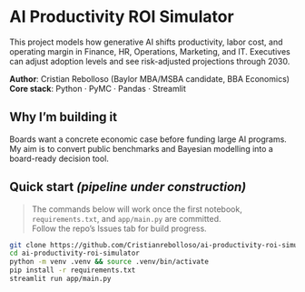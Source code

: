 # AI Productivity ROI Simulator

This project models how generative AI shifts productivity, labor cost, and operating margin in Finance, HR, Operations, Marketing, and IT. Executives can adjust adoption levels and see risk-adjusted projections through 2030.

**Author**: Cristian Rebolloso (Baylor MBA/MSBA candidate, BBA Economics)  
**Core stack**: Python · PyMC · Pandas · Streamlit

## Why I’m building it
Boards want a concrete economic case before funding large AI programs. My aim is to convert public benchmarks and Bayesian modelling into a board-ready decision tool.

## Quick start  *(pipeline under construction)*
> The commands below will work once the first notebook, `requirements.txt`, and `app/main.py` are committed.  
> Follow the repo’s Issues tab for build progress.

```bash
git clone https://github.com/Cristianrebolloso/ai-productivity-roi-simulator
cd ai-productivity-roi-simulator
python -m venv .venv && source .venv/bin/activate
pip install -r requirements.txt
streamlit run app/main.py
